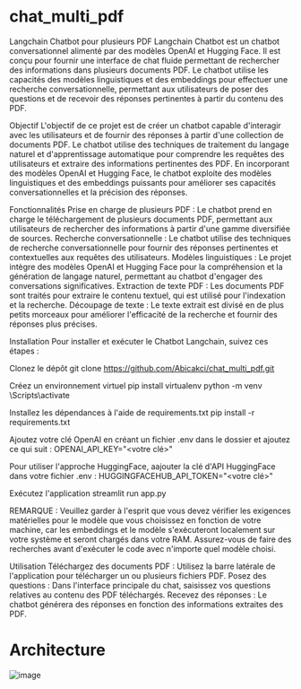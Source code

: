 # chat_multi_pdf

Langchain Chatbot pour plusieurs PDF
Langchain Chatbot est un chatbot conversationnel alimenté par des modèles OpenAI et Hugging Face. Il est conçu pour fournir une interface de chat fluide permettant de rechercher des informations dans plusieurs documents PDF. 
Le chatbot utilise les capacités des modèles linguistiques et des embeddings pour effectuer une recherche conversationnelle, permettant aux utilisateurs de poser des questions et de recevoir des réponses pertinentes à partir du contenu des PDF.

Objectif
L'objectif de ce projet est de créer un chatbot capable d'interagir avec les utilisateurs et de fournir des réponses à partir d'une collection de documents PDF. 
Le chatbot utilise des techniques de traitement du langage naturel et d'apprentissage automatique pour comprendre les requêtes des utilisateurs et extraire des informations pertinentes des PDF. 
En incorporant des modèles OpenAI et Hugging Face, le chatbot exploite des modèles linguistiques et des embeddings puissants pour améliorer ses capacités conversationnelles et la précision des réponses.

Fonctionnalités
Prise en charge de plusieurs PDF : Le chatbot prend en charge le téléchargement de plusieurs documents PDF, permettant aux utilisateurs de rechercher des informations à partir d'une gamme diversifiée de sources.
Recherche conversationnelle : Le chatbot utilise des techniques de recherche conversationnelle pour fournir des réponses pertinentes et contextuelles aux requêtes des utilisateurs.
Modèles linguistiques : Le projet intègre des modèles OpenAI et Hugging Face pour la compréhension et la génération de langage naturel, permettant au chatbot d'engager des conversations significatives.
Extraction de texte PDF : Les documents PDF sont traités pour extraire le contenu textuel, qui est utilisé pour l'indexation et la recherche.
Découpage de texte : Le texte extrait est divisé en de plus petits morceaux pour améliorer l'efficacité de la recherche et fournir des réponses plus précises.

Installation
Pour installer et exécuter le Chatbot Langchain, suivez ces étapes :

Clonez le dépôt
git clone https://github.com/Abicakci/chat_multi_pdf.git

Créez un environnement virtuel
pip install virtualenv
python<version> -m venv <nom-environnement-virtuel>
<nom-environnement-virtuel>\Scripts\activate

Installez les dépendances à l'aide de requirements.txt
pip install -r requirements.txt

Ajoutez votre clé OpenAI en créant un fichier .env dans le dossier et ajoutez ce qui suit :
OPENAI_API_KEY="<votre clé>"

Pour utiliser l'approche HuggingFace, aajouter la clé d'API HuggingFace dans votre fichier .env :
HUGGINGFACEHUB_API_TOKEN="<votre clé>"

Exécutez l'application
streamlit run app.py

REMARQUE : Veuillez garder à l'esprit que vous devez vérifier les exigences matérielles pour le modèle que vous choisissez en fonction de votre machine, 
car les embeddings et le modèle s'exécuteront localement sur votre système et seront chargés dans votre RAM. Assurez-vous de faire des recherches avant d'exécuter le code avec n'importe quel modèle choisi.

Utilisation
Téléchargez des documents PDF : Utilisez la barre latérale de l'application pour télécharger un ou plusieurs fichiers PDF.
Posez des questions : Dans l'interface principale du chat, saisissez vos questions relatives au contenu des PDF téléchargés.
Recevez des réponses : Le chatbot générera des réponses en fonction des informations extraites des PDF.


# Architecture

![image](https://github.com/Abicakci/chat_multi_pdf/assets/121668685/3118c73d-e437-4037-8312-5ae7a2f9c592)

